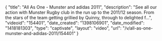 {
    "title": "All As One - Munster and adidas 2011",
    "description": "See all our action with Munster Rugby club in the run up to the 2011\/12 season. From the stars of the team getting grillied by Quinny, through to delighted f...",
    "videoid": "154401",
    "date_created": "1398106901",
    "date_modified": "1418181303",
    "type": "captivate",
    "layout": "video",
    "url": "\/v\/all-as-one-munster-and-adidas-2011\/154401"
}